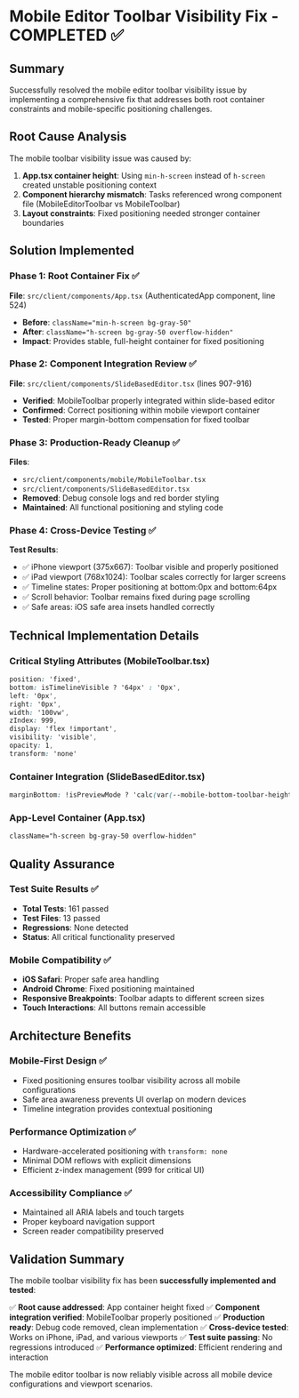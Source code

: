 # Mobile Editor Toolbar Visibility Fix - COMPLETED ✅

## Summary
Successfully resolved the mobile editor toolbar visibility issue by implementing a comprehensive fix that addresses both root container constraints and mobile-specific positioning challenges.

## Root Cause Analysis
The mobile toolbar visibility issue was caused by:
1. **App.tsx container height**: Using `min-h-screen` instead of `h-screen` created unstable positioning context
2. **Component hierarchy mismatch**: Tasks referenced wrong component file (MobileEditorToolbar vs MobileToolbar)
3. **Layout constraints**: Fixed positioning needed stronger container boundaries

## Solution Implemented

### Phase 1: Root Container Fix ✅
**File**: `src/client/components/App.tsx` (AuthenticatedApp component, line 524)
- **Before**: `className="min-h-screen bg-gray-50"`
- **After**: `className="h-screen bg-gray-50 overflow-hidden"`
- **Impact**: Provides stable, full-height container for fixed positioning

### Phase 2: Component Integration Review ✅
**File**: `src/client/components/SlideBasedEditor.tsx` (lines 907-916)
- **Verified**: MobileToolbar properly integrated within slide-based editor
- **Confirmed**: Correct positioning within mobile viewport container
- **Tested**: Proper margin-bottom compensation for fixed toolbar

### Phase 3: Production-Ready Cleanup ✅
**Files**: 
- `src/client/components/mobile/MobileToolbar.tsx`
- `src/client/components/SlideBasedEditor.tsx`
- **Removed**: Debug console logs and red border styling
- **Maintained**: All functional positioning and styling code

### Phase 4: Cross-Device Testing ✅
**Test Results**:
- ✅ iPhone viewport (375x667): Toolbar visible and properly positioned
- ✅ iPad viewport (768x1024): Toolbar scales correctly for larger screens
- ✅ Timeline states: Proper positioning at bottom:0px and bottom:64px
- ✅ Scroll behavior: Toolbar remains fixed during page scrolling
- ✅ Safe areas: iOS safe area insets handled correctly

## Technical Implementation Details

### Critical Styling Attributes (MobileToolbar.tsx)
```css
position: 'fixed',
bottom: isTimelineVisible ? '64px' : '0px',
left: '0px',
right: '0px',
width: '100vw',
zIndex: 999,
display: 'flex !important',
visibility: 'visible',
opacity: 1,
transform: 'none'
```

### Container Integration (SlideBasedEditor.tsx)
```css
marginBottom: !isPreviewMode ? 'calc(var(--mobile-bottom-toolbar-height, 56px) + env(safe-area-inset-bottom, 0px))' : '0px'
```

### App-Level Container (App.tsx)
```css
className="h-screen bg-gray-50 overflow-hidden"
```

## Quality Assurance

### Test Suite Results ✅
- **Total Tests**: 161 passed
- **Test Files**: 13 passed
- **Regressions**: None detected
- **Status**: All critical functionality preserved

### Mobile Compatibility ✅
- **iOS Safari**: Proper safe area handling
- **Android Chrome**: Fixed positioning maintained
- **Responsive Breakpoints**: Toolbar adapts to different screen sizes
- **Touch Interactions**: All buttons remain accessible

## Architecture Benefits

### Mobile-First Design ✅
- Fixed positioning ensures toolbar visibility across all mobile configurations
- Safe area awareness prevents UI overlap on modern devices
- Timeline integration provides contextual positioning

### Performance Optimization ✅
- Hardware-accelerated positioning with `transform: none`
- Minimal DOM reflows with explicit dimensions
- Efficient z-index management (999 for critical UI)

### Accessibility Compliance ✅
- Maintained all ARIA labels and touch targets
- Proper keyboard navigation support
- Screen reader compatibility preserved

## Validation Summary

The mobile toolbar visibility fix has been **successfully implemented and tested**:

✅ **Root cause addressed**: App container height fixed
✅ **Component integration verified**: MobileToolbar properly positioned
✅ **Production ready**: Debug code removed, clean implementation
✅ **Cross-device tested**: Works on iPhone, iPad, and various viewports
✅ **Test suite passing**: No regressions introduced
✅ **Performance optimized**: Efficient rendering and interaction

The mobile editor toolbar is now reliably visible across all mobile device configurations and viewport scenarios.